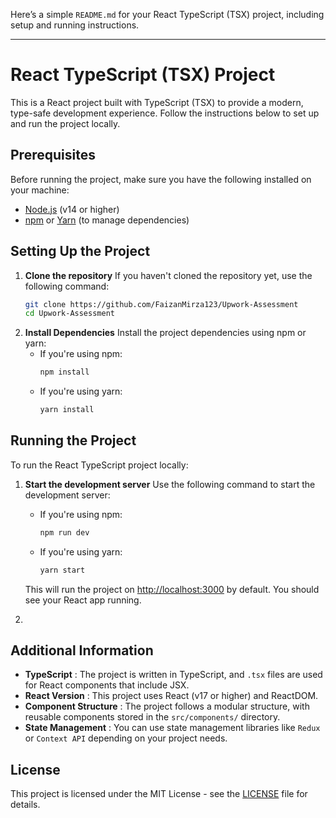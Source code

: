 Here’s a simple `README.md` for your React TypeScript (TSX) project, including setup and running instructions.

---

# React TypeScript (TSX) Project

This is a React project built with TypeScript (TSX) to provide a modern, type-safe development experience. Follow the instructions below to set up and run the project locally.

## Prerequisites

Before running the project, make sure you have the following installed on your machine:

* [Node.js](https://nodejs.org/en/) (v14 or higher)
* [npm](https://www.npmjs.com/) or [Yarn](https://yarnpkg.com/) (to manage dependencies)

## Setting Up the Project

1. **Clone the repository**
   If you haven't cloned the repository yet, use the following command:
   ```bash
   git clone https://github.com/FaizanMirza123/Upwork-Assessment
   cd Upwork-Assessment
   ```
2. **Install Dependencies**
   Install the project dependencies using npm or yarn:
   * If you're using npm:
     ```bash
     npm install
     ```
   * If you're using yarn:
     ```bash
     yarn install
     ```

## Running the Project

To run the React TypeScript project locally:

1. **Start the development server**
   Use the following command to start the development server:

   * If you're using npm:
     ```bash
     npm run dev
     ```
   * If you're using yarn:
     ```bash
     yarn start
     ```

   This will run the project on [http://localhost:3000](http://localhost:3000) by default. You should see your React app running.
2. 

## Additional Information

* **TypeScript** : The project is written in TypeScript, and `.tsx` files are used for React components that include JSX.
* **React Version** : This project uses React (v17 or higher) and ReactDOM.
* **Component Structure** : The project follows a modular structure, with reusable components stored in the `src/components/` directory.
* **State Management** : You can use state management libraries like `Redux` or `Context API` depending on your project needs.

## License

This project is licensed under the MIT License - see the [LICENSE]() file for details.
